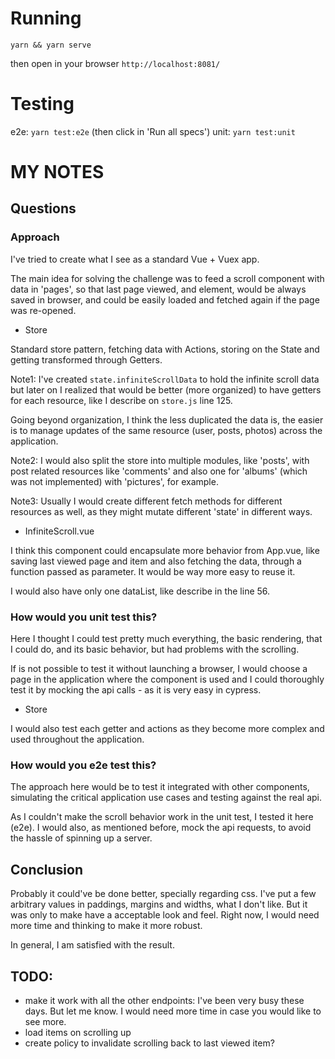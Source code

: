 # Running

`yarn && yarn serve`

then open in your browser `http://localhost:8081/`

# Testing

e2e: `yarn test:e2e` (then click in 'Run all specs')
unit: `yarn test:unit`

# MY NOTES

## Questions
### Approach

I've tried to create what I see as a standard Vue + Vuex app.

The main idea for solving the challenge was to feed a scroll
component with data in 'pages', so that last page viewed, and element,
would be always saved in browser, and could be easily loaded and fetched
again if the page was re-opened.

- Store

Standard store pattern, fetching data with Actions, storing on the State
and getting transformed through Getters.

Note1: I've created `state.infiniteScrollData` to hold the infinite
scroll data but later on I realized that would be better (more organized)
to have getters for each resource, like I describe on `store.js` line 125.

Going beyond organization, I think the less duplicated the data is,
the easier is to manage updates of the same resource (user, posts, photos)
across the application.

Note2: I would also split the store into multiple modules, like 'posts', with
post related resources like 'comments' and also one for 'albums' (which was not implemented)
with 'pictures', for example.

Note3: Usually I would create different fetch methods for different resources
as well, as they might mutate different 'state' in different ways.

- InfiniteScroll.vue

I think this component could encapsulate more behavior from App.vue, like saving last viewed
page and item and also fetching the data, through a function passed as parameter. It would be way more easy to reuse it.

I would also have only one dataList, like describe in the line 56.

### How would you unit test this?

Here I thought I could test pretty much everything, the basic
rendering, that I could do, and its basic behavior, but had problems with the scrolling.

If is not possible to test it without launching a browser, I would choose a page
in the application where the component is used and I could thoroughly test it by mocking the api calls -
as it is very easy in cypress.

- Store

I would also test each getter and actions as they become more complex and used
throughout the application.

### How would you e2e test this?

The approach here would be to test it integrated with other components, simulating
the critical application use cases and testing against the real api.

As I couldn't make the scroll behavior work in the unit test, I tested it here (e2e).
I would also, as mentioned before, mock the api requests, to avoid the hassle of spinning
up a server.

## Conclusion

Probably it could've be done better, specially regarding css. I've put a few
arbitrary values in paddings, margins and widths, what I don't like. But it was
only to make have a acceptable look and feel. Right now, I would need more time
and thinking to make it more robust.

In general, I am satisfied with the result.

## TODO:

- make it work with all the other endpoints: I've been very busy these days. But let me know. I would need more time in
case you would like to see more.
- load items on scrolling up
- create policy to invalidate scrolling back to last viewed item?
